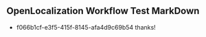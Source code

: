 ## OpenLocalization Workflow Test MarkDown

* f066b1cf-e3f5-415f-8145-afa4d9c69b54 
thanks!



<!--HONumber=Jan16_HO3-->
